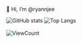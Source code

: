 👋 Hi, I’m @ryannjee

![GitHub stats](https://github-readme-streak-stats.herokuapp.com/?user=ryannjee)
![Top Langs](https://github-readme-stats.vercel.app/api/top-langs/?username=ryannjee&layout=compact)  
<br>
![ViewCount](https://komarev.com/ghpvc/?username=ryannjee&color=63c5da)

<!---
ryannjee/ryannjee is a ✨ special ✨ repository because its `README.md` (this file) appears on your GitHub profile.
You can click the Preview link to take a look at your changes.
--->
